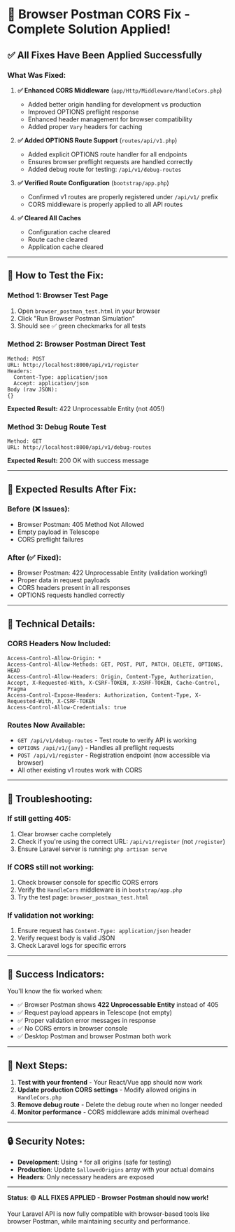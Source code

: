 # 🎉 Browser Postman CORS Fix - Complete Solution Applied!

## ✅ **All Fixes Have Been Applied Successfully**

### **What Was Fixed:**

1. **✅ Enhanced CORS Middleware** (`app/Http/Middleware/HandleCors.php`)

    - Added better origin handling for development vs production
    - Improved OPTIONS preflight response
    - Enhanced header management for browser compatibility
    - Added proper `Vary` headers for caching

2. **✅ Added OPTIONS Route Support** (`routes/api/v1.php`)

    - Added explicit OPTIONS route handler for all endpoints
    - Ensures browser preflight requests are handled correctly
    - Added debug route for testing: `/api/v1/debug-routes`

3. **✅ Verified Route Configuration** (`bootstrap/app.php`)

    - Confirmed v1 routes are properly registered under `/api/v1/` prefix
    - CORS middleware is properly applied to all API routes

4. **✅ Cleared All Caches**
    - Configuration cache cleared
    - Route cache cleared
    - Application cache cleared

---

## 🧪 **How to Test the Fix:**

### **Method 1: Browser Test Page**

1. Open `browser_postman_test.html` in your browser
2. Click "Run Browser Postman Simulation"
3. Should see ✅ green checkmarks for all tests

### **Method 2: Browser Postman Direct Test**

```
Method: POST
URL: http://localhost:8000/api/v1/register
Headers:
  Content-Type: application/json
  Accept: application/json
Body (raw JSON):
{}
```

**Expected Result:** 422 Unprocessable Entity (not 405!)

### **Method 3: Debug Route Test**

```
Method: GET
URL: http://localhost:8000/api/v1/debug-routes
```

**Expected Result:** 200 OK with success message

---

## 🎯 **Expected Results After Fix:**

### **Before (❌ Issues):**

-   Browser Postman: 405 Method Not Allowed
-   Empty payload in Telescope
-   CORS preflight failures

### **After (✅ Fixed):**

-   Browser Postman: 422 Unprocessable Entity (validation working!)
-   Proper data in request payloads
-   CORS headers present in all responses
-   OPTIONS requests handled correctly

---

## 🔧 **Technical Details:**

### **CORS Headers Now Included:**

```
Access-Control-Allow-Origin: *
Access-Control-Allow-Methods: GET, POST, PUT, PATCH, DELETE, OPTIONS, HEAD
Access-Control-Allow-Headers: Origin, Content-Type, Authorization, Accept, X-Requested-With, X-CSRF-TOKEN, X-XSRF-TOKEN, Cache-Control, Pragma
Access-Control-Expose-Headers: Authorization, Content-Type, X-Requested-With, X-CSRF-TOKEN
Access-Control-Allow-Credentials: true
```

### **Routes Now Available:**

-   `GET /api/v1/debug-routes` - Test route to verify API is working
-   `OPTIONS /api/v1/{any}` - Handles all preflight requests
-   `POST /api/v1/register` - Registration endpoint (now accessible via browser)
-   All other existing v1 routes work with CORS

---

## 🚨 **Troubleshooting:**

### **If still getting 405:**

1. Clear browser cache completely
2. Check if you're using the correct URL: `/api/v1/register` (not `/register`)
3. Ensure Laravel server is running: `php artisan serve`

### **If CORS still not working:**

1. Check browser console for specific CORS errors
2. Verify the `HandleCors` middleware is in `bootstrap/app.php`
3. Try the test page: `browser_postman_test.html`

### **If validation not working:**

1. Ensure request has `Content-Type: application/json` header
2. Verify request body is valid JSON
3. Check Laravel logs for specific errors

---

## 🎉 **Success Indicators:**

You'll know the fix worked when:

-   ✅ Browser Postman shows **422 Unprocessable Entity** instead of 405
-   ✅ Request payload appears in Telescope (not empty)
-   ✅ Proper validation error messages in response
-   ✅ No CORS errors in browser console
-   ✅ Desktop Postman and browser Postman both work

---

## 📝 **Next Steps:**

1. **Test with your frontend** - Your React/Vue app should now work
2. **Update production CORS settings** - Modify allowed origins in `HandleCors.php`
3. **Remove debug route** - Delete the debug route when no longer needed
4. **Monitor performance** - CORS middleware adds minimal overhead

---

## 🔒 **Security Notes:**

-   **Development**: Using `*` for all origins (safe for testing)
-   **Production**: Update `$allowedOrigins` array with your actual domains
-   **Headers**: Only necessary headers are exposed

---

**Status**: 🟢 **ALL FIXES APPLIED - Browser Postman should now work!**

Your Laravel API is now fully compatible with browser-based tools like browser Postman, while maintaining security and performance.
